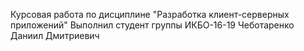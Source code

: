 Курсовая работа по дисциплине "Разработка клиент-серверных приложений"
Выполнил студент группы ИКБО-16-19
Чеботаренко Даниил Дмитриевич
